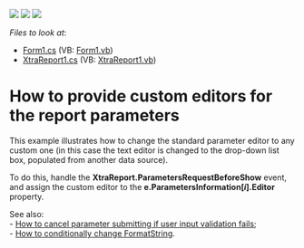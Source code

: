 <!-- default badges list -->
![](https://img.shields.io/endpoint?url=https://codecentral.devexpress.com/api/v1/VersionRange/128602882/11.2.5%2B)
[![](https://img.shields.io/badge/Open_in_DevExpress_Support_Center-FF7200?style=flat-square&logo=DevExpress&logoColor=white)](https://supportcenter.devexpress.com/ticket/details/E390)
[![](https://img.shields.io/badge/📖_How_to_use_DevExpress_Examples-e9f6fc?style=flat-square)](https://docs.devexpress.com/GeneralInformation/403183)
<!-- default badges end -->
<!-- default file list -->
*Files to look at*:

* [Form1.cs](./CS/Form1.cs) (VB: [Form1.vb](./VB/Form1.vb))
* [XtraReport1.cs](./CS/XtraReport1.cs) (VB: [XtraReport1.vb](./VB/XtraReport1.vb))
<!-- default file list end -->
# How to provide custom editors for the report parameters


<p>This example illustrates how to change the standard parameter editor to any custom one (in this case the text editor is changed to the drop-down list box, populated from another data source).</p><p>To do this, handle the <strong>XtraReport.ParametersRequestBeforeShow</strong> event, and assign the custom editor to the <strong>e.ParametersInformation[<i>i</i>].Editor</strong> property.</p><p>See also:<br />
- <a href="https://www.devexpress.com/Support/Center/p/E2045">How to cancel parameter submitting if user input validation fails</a>;<br />
- <a href="https://www.devexpress.com/Support/Center/p/E1182">How to conditionally change FormatString</a>.</p>

<br/>


